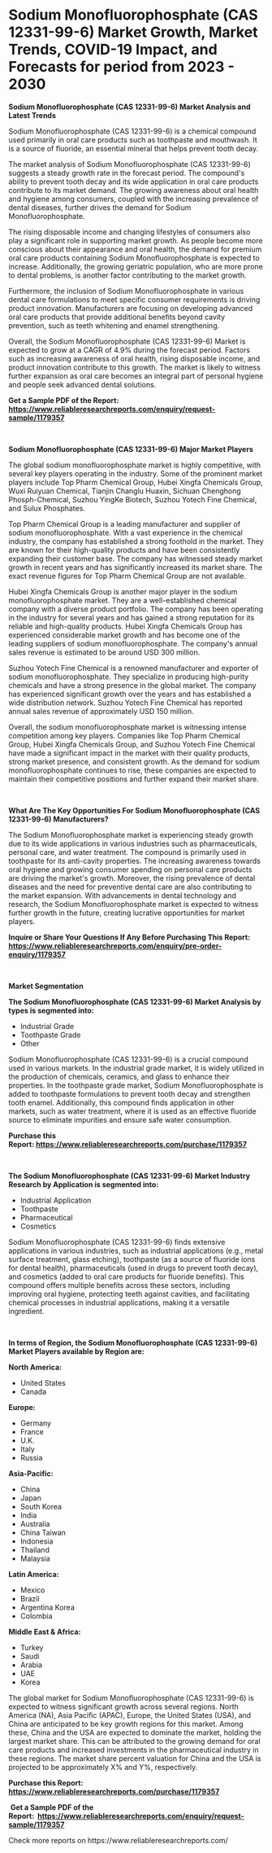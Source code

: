 <p><h1>Sodium Monofluorophosphate (CAS 12331-99-6) Market Growth, Market Trends, COVID-19 Impact, and Forecasts for period from 2023 - 2030</h1></p><p><strong>Sodium Monofluorophosphate (CAS 12331-99-6) Market Analysis and Latest Trends</strong></p>
<p><p>Sodium Monofluorophosphate (CAS 12331-99-6) is a chemical compound used primarily in oral care products such as toothpaste and mouthwash. It is a source of fluoride, an essential mineral that helps prevent tooth decay.</p><p>The market analysis of Sodium Monofluorophosphate (CAS 12331-99-6) suggests a steady growth rate in the forecast period. The compound's ability to prevent tooth decay and its wide application in oral care products contribute to its market demand. The growing awareness about oral health and hygiene among consumers, coupled with the increasing prevalence of dental diseases, further drives the demand for Sodium Monofluorophosphate.</p><p>The rising disposable income and changing lifestyles of consumers also play a significant role in supporting market growth. As people become more conscious about their appearance and oral health, the demand for premium oral care products containing Sodium Monofluorophosphate is expected to increase. Additionally, the growing geriatric population, who are more prone to dental problems, is another factor contributing to the market growth.</p><p>Furthermore, the inclusion of Sodium Monofluorophosphate in various dental care formulations to meet specific consumer requirements is driving product innovation. Manufacturers are focusing on developing advanced oral care products that provide additional benefits beyond cavity prevention, such as teeth whitening and enamel strengthening.</p><p>Overall, the Sodium Monofluorophosphate (CAS 12331-99-6) Market is expected to grow at a CAGR of 4.9% during the forecast period. Factors such as increasing awareness of oral health, rising disposable income, and product innovation contribute to this growth. The market is likely to witness further expansion as oral care becomes an integral part of personal hygiene and people seek advanced dental solutions.</p></p>
<p><strong>Get a Sample PDF of the Report:&nbsp; <a href="https://www.reliableresearchreports.com/enquiry/request-sample/1179357">https://www.reliableresearchreports.com/enquiry/request-sample/1179357</a></strong></p>
<p>&nbsp;</p>
<p><strong>Sodium Monofluorophosphate (CAS 12331-99-6) Major Market Players</strong></p>
<p><p>The global sodium monofluorophosphate market is highly competitive, with several key players operating in the industry. Some of the prominent market players include Top Pharm Chemical Group, Hubei Xingfa Chemicals Group, Wuxi Ruiyuan Chemical, Tianjin Changlu Huaxin, Sichuan Chenghong Phosph-Chemical, Suzhou YingKe Biotech, Suzhou Yotech Fine Chemical, and Sulux Phosphates.</p><p>Top Pharm Chemical Group is a leading manufacturer and supplier of sodium monofluorophosphate. With a vast experience in the chemical industry, the company has established a strong foothold in the market. They are known for their high-quality products and have been consistently expanding their customer base. The company has witnessed steady market growth in recent years and has significantly increased its market share. The exact revenue figures for Top Pharm Chemical Group are not available.</p><p>Hubei Xingfa Chemicals Group is another major player in the sodium monofluorophosphate market. They are a well-established chemical company with a diverse product portfolio. The company has been operating in the industry for several years and has gained a strong reputation for its reliable and high-quality products. Hubei Xingfa Chemicals Group has experienced considerable market growth and has become one of the leading suppliers of sodium monofluorophosphate. The company's annual sales revenue is estimated to be around USD 300 million.</p><p>Suzhou Yotech Fine Chemical is a renowned manufacturer and exporter of sodium monofluorophosphate. They specialize in producing high-purity chemicals and have a strong presence in the global market. The company has experienced significant growth over the years and has established a wide distribution network. Suzhou Yotech Fine Chemical has reported annual sales revenue of approximately USD 150 million.</p><p>Overall, the sodium monofluorophosphate market is witnessing intense competition among key players. Companies like Top Pharm Chemical Group, Hubei Xingfa Chemicals Group, and Suzhou Yotech Fine Chemical have made a significant impact in the market with their quality products, strong market presence, and consistent growth. As the demand for sodium monofluorophosphate continues to rise, these companies are expected to maintain their competitive positions and further expand their market share.</p></p>
<p>&nbsp;</p>
<p><strong>What Are The Key Opportunities For Sodium Monofluorophosphate (CAS 12331-99-6) Manufacturers?</strong></p>
<p><p>The Sodium Monofluorophosphate market is experiencing steady growth due to its wide applications in various industries such as pharmaceuticals, personal care, and water treatment. The compound is primarily used in toothpaste for its anti-cavity properties. The increasing awareness towards oral hygiene and growing consumer spending on personal care products are driving the market's growth. Moreover, the rising prevalence of dental diseases and the need for preventive dental care are also contributing to the market expansion. With advancements in dental technology and research, the Sodium Monofluorophosphate market is expected to witness further growth in the future, creating lucrative opportunities for market players.</p></p>
<p><strong>Inquire or Share Your Questions If Any Before Purchasing This Report: <a href="https://www.reliableresearchreports.com/enquiry/pre-order-enquiry/1179357">https://www.reliableresearchreports.com/enquiry/pre-order-enquiry/1179357</a></strong></p>
<p>&nbsp;</p>
<p><strong>Market Segmentation</strong></p>
<p><strong>The Sodium Monofluorophosphate (CAS 12331-99-6) Market Analysis by types is segmented into:</strong></p>
<p><ul><li>Industrial Grade</li><li>Toothpaste Grade</li><li>Other</li></ul></p>
<p><p>Sodium Monofluorophosphate (CAS 12331-99-6) is a crucial compound used in various markets. In the industrial grade market, it is widely utilized in the production of chemicals, ceramics, and glass to enhance their properties. In the toothpaste grade market, Sodium Monofluorophosphate is added to toothpaste formulations to prevent tooth decay and strengthen tooth enamel. Additionally, this compound finds application in other markets, such as water treatment, where it is used as an effective fluoride source to eliminate impurities and ensure safe water consumption.</p></p>
<p><strong>Purchase this Report:&nbsp;<a href="https://www.reliableresearchreports.com/purchase/1179357">https://www.reliableresearchreports.com/purchase/1179357</a></strong></p>
<p>&nbsp;</p>
<p><strong>The Sodium Monofluorophosphate (CAS 12331-99-6) Market Industry Research by Application is segmented into:</strong></p>
<p><ul><li>Industrial Application</li><li>Toothpaste</li><li>Pharmaceutical</li><li>Cosmetics</li></ul></p>
<p><p>Sodium Monofluorophosphate (CAS 12331-99-6) finds extensive applications in various industries, such as industrial applications (e.g., metal surface treatment, glass etching), toothpaste (as a source of fluoride ions for dental health), pharmaceuticals (used in drugs to prevent tooth decay), and cosmetics (added to oral care products for fluoride benefits). This compound offers multiple benefits across these sectors, including improving oral hygiene, protecting teeth against cavities, and facilitating chemical processes in industrial applications, making it a versatile ingredient.</p></p>
<p>&nbsp;</p>
<p><strong>In terms of Region, the Sodium Monofluorophosphate (CAS 12331-99-6) Market Players available by Region are:</strong></p>
<p>
    <p> <strong> North America: </strong>
        <ul>
            <li>United States</li>
            <li>Canada</li>
        </ul>
        </p> 
    <p> <strong> Europe: </strong>
        <ul>
            <li>Germany</li>
            <li>France</li>
            <li>U.K.</li>
            <li>Italy</li>
            <li>Russia</li>
        </ul>
        </p> 
    <p> <strong> Asia-Pacific: </strong>
        <ul>
            <li>China</li>
            <li>Japan</li>
            <li>South Korea</li>
            <li>India</li>
            <li>Australia</li>
            <li>China Taiwan</li>
            <li>Indonesia</li>
            <li>Thailand</li>
            <li>Malaysia</li>
        </ul>
        </p> 
    <p> <strong> Latin America: </strong>
        <ul>
            <li>Mexico</li>
            <li>Brazil</li>
            <li>Argentina Korea</li>
            <li>Colombia</li>
        </ul>
        </p> 
    <p> <strong> Middle East & Africa: </strong>
        <ul>
            <li>Turkey</li>
            <li>Saudi</li>
            <li>Arabia</li>
            <li>UAE</li>
            <li>Korea</li>
        </ul>
    </p>
    </p>
<p><p>The global market for Sodium Monofluorophosphate (CAS 12331-99-6) is expected to witness significant growth across several regions. North America (NA), Asia Pacific (APAC), Europe, the United States (USA), and China are anticipated to be key growth regions for this market. Among these, China and the USA are expected to dominate the market, holding the largest market share. This can be attributed to the growing demand for oral care products and increased investments in the pharmaceutical industry in these regions. The market share percent valuation for China and the USA is projected to be approximately X% and Y%, respectively.</p></p>
<p><strong>Purchase this Report: <a href="https://www.reliableresearchreports.com/purchase/1179357">https://www.reliableresearchreports.com/purchase/1179357</a></strong></p>
<p>&nbsp;<strong>Get a Sample PDF of the Report:&nbsp;&nbsp;<a href="https://www.reliableresearchreports.com/enquiry/request-sample/1179357">https://www.reliableresearchreports.com/enquiry/request-sample/1179357</a></strong></p>
<p><strong></strong></p>
<p>Check more reports on https://www.reliableresearchreports.com/</p>
